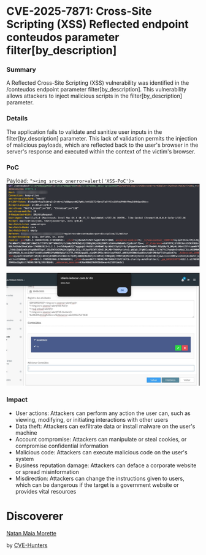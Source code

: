 # CVE-2025-7871: Cross-Site Scripting (XSS) Reflected endpoint conteudos parameter filter[by_description]

### Summary
A Reflected Cross-Site Scripting (XSS) vulnerability was identified in the /conteudos endpoint parameter filter[by_description]. This vulnerability allows attackers to inject malicious scripts in the filter[by_description] parameter.

### Details

The application fails to validate and sanitize user inputs in the filter[by_description] parameter. This lack of validation permits the injection of malicious payloads, which are reflected back to the user's browser in the server's response and executed within the context of the victim's browser.



### PoC
Payload: `"><img src=x onerror=alert('XSS-PoC')>`
![image](/images/xss017.png)

![image](/images/xss018.png)



### Impact

- User actions: Attackers can perform any action the user can, such as viewing, modifying, or initiating interactions with other users
- Data theft: Attackers can exfiltrate data or install malware on the user's machine
- Account compromise: Attackers can manipulate or steal cookies, or compromise confidential information
- Malicious code: Attackers can execute malicious code on the user's system
- Business reputation damage: Attackers can deface a corporate website or spread misinformation
- Misdirection: Attackers can change the instructions given to users, which can be dangerous if the target is a government website or provides vital resources

# Discoverer

[Natan Maia Morette](https://nmmorette.github.io) 

by [CVE-Hunters](https://github.com/Sec-Dojo-Cyber-House/cve-hunters)
